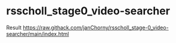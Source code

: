 # rsscholl_stage0_video-searcher

Result https://raw.githack.com/janChorny/rsscholl_stage-0_video-searcher/main/index.html
